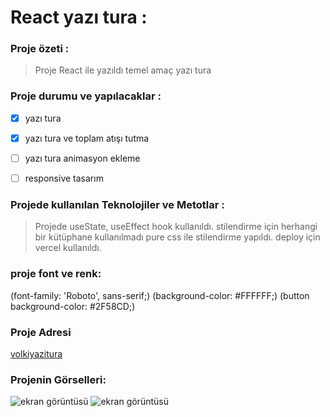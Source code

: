 
# React yazı tura :

### Proje özeti :

> Proje React ile yazıldı temel amaç yazı tura

### Proje durumu ve yapılacaklar :

- [x] yazı tura
- [x] yazı tura ve toplam atışı tutma
- [ ] yazı tura animasyon ekleme
- [ ] responsive tasarım


### Projede kullanılan Teknolojiler ve Metotlar :

> Projede useState, useEffect hook kullanıldı.
> stilendirme için herhangi bir kütüphane kullanılmadı pure css ile stilendirme yapıldı.
> deploy için vercel kullanıldı.


### proje font ve renk:

(font-family: 'Roboto', sans-serif;)
(background-color: #FFFFFF;)
(button background-color: #2F58CD;)

### Proje Adresi

[volkiyazitura](https://volkiyazitura.vercel.app/)

### Projenin Görselleri:

![ekran görüntüsü](src/mobile.png)
![ekran görüntüsü](src/desktop.png)
